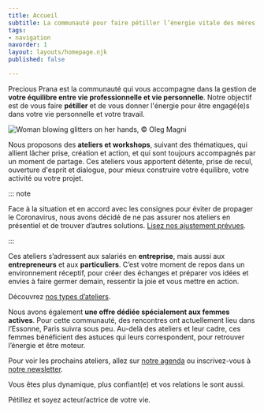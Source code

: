 ```yaml
---
title: Accueil
subtitle: La communauté pour faire pétiller l’énergie vitale des mères actives
tags:
- navigation
navorder: 1
layout: layouts/homepage.njk
published: false

---
```

<p class="intro">
Precious Prana est la communauté qui vous accompagne dans la gestion de <strong>votre équilibre entre vie professionnelle et vie personnelle</strong>. Notre objectif est de vous faire <strong>pétiller</strong> et de vous donner l'énergie pour être engagé(e)s dans votre vie personnelle et votre travail.
</p>

<img src="/images/illustrations/woman-blowing-glitters-on-her-hands.jpg" alt="Woman blowing glitters on her hands, © Oleg Magni" class="onethird" />

Nous proposons des **ateliers et workshops**, suivant des thématiques, qui allient lâcher prise, création et action, et qui sont toujours accompagnés par un moment de partage. Ces ateliers vous apportent détente, prise de recul, ouverture d'esprit et dialogue, pour mieux construire votre équilibre, votre activité ou votre projet.

::: note 

Face à la situation et en accord avec les consignes pour éviter de propager le Coronavirus, nous avons décidé de ne pas assurer nos ateliers en présentiel et de trouver d’autres solutions. [Lisez nos ajustement prévues](). 

 :::

Ces ateliers s’adressent aux salariés en **entreprise**, mais aussi aux **entrepreneurs** et aux **particuliers**. C’est votre moment de repos dans un environnement réceptif, pour créer des échanges et préparer vos idées et envies à faire germer demain, ressentir la joie et vous mettre en action.

Découvrez [nos types d’ateliers](/ateliers/).

Nous avons également **une offre dédiée spécialement aux femmes actives**. Pour cette communauté, des rencontres ont actuellement lieu dans l’Essonne, Paris suivra sous peu. Au-delà des ateliers et leur cadre, ces femmes bénéficient des astuces qui leurs correspondent, pour retrouver l’énergie et être moteur.

Pour voir les prochains ateliers, allez sur <a href="/agenda/">notre agenda</a> ou inscrivez-vous à <a href="/newsletter/">notre newsletter</a>.

<p class="intro">Vous êtes plus dynamique, plus confiant(e) et vos relations le sont aussi.
<p class="intro">Pétillez et soyez acteur/actrice de votre vie.